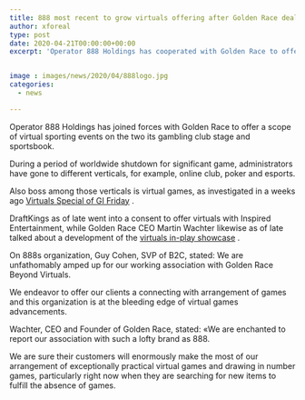 ```yaml
---
title: 888 most recent to grow virtuals offering after Golden Race deal
author: xforeal 
type: post
date: 2020-04-21T00:00:00+00:00
excerpt: 'Operator 888 Holdings has cooperated with Golden Race to offer a scope of virtual sporting events on the two its club stage and sportsbook '


image : images/news/2020/04/888logo.jpg
categories:
  - news

---
```

Operator 888 Holdings has joined forces with Golden Race to offer a scope of virtual sporting events on the two its gambling club stage and sportsbook. 

During a period of worldwide shutdown for significant game, administrators have gone to different verticals, for example, online club, poker and esports. 

Also boss among those verticals is virtual games, as investigated in a weeks ago [Virtuals Special of GI Friday][1] . 

DraftKings as of late went into a consent to offer virtuals with Inspired Entertainment, while Golden Race CEO Martin Wachter likewise as of late talked about a development of the [virtuals in-play showcase][1] . 

On 888s organization, Guy Cohen, SVP of B2C, stated: We are unfathomably amped up for our working association with Golden Race Beyond Virtuals. 

We endeavor to offer our clients a connecting with arrangement of games and this organization is at the bleeding edge of virtual games advancements. 

Wachter, CEO and Founder of Golden Race, stated: &#171;We are enchanted to report our association with such a lofty brand as 888. 

We are sure their customers will enormously make the most of our arrangement of exceptionally practical virtual games and drawing in number games, particularly right now when they are searching for new items to fulfill the absence of games.

 [1]: #